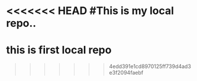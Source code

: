 <<<<<<< HEAD
#This is my local repo..
=======
# this is first local repo
>>>>>>> 4edd391e1cd8970125ff739d4ad3e3f2094faebf
